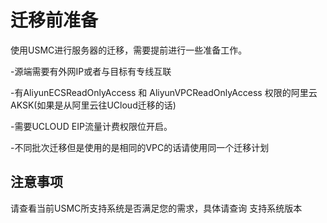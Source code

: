 # 迁移前准备

使用USMC进行服务器的迁移，需要提前进行一些准备工作。

-源端需要有外网IP或者与目标有专线互联

-有AliyunECSReadOnlyAccess 和 AliyunVPCReadOnlyAccess 权限的阿里云AKSK(如果是从阿里云往UCloud迁移的话)

-需要UCLOUD EIP流量计费权限位开启。

-不同批次迁移但是使用的是相同的VPC的话请使用同一个迁移计划





## 注意事项

请查看当前USMC所支持系统是否满足您的需求，具体请查询 支持系统版本

